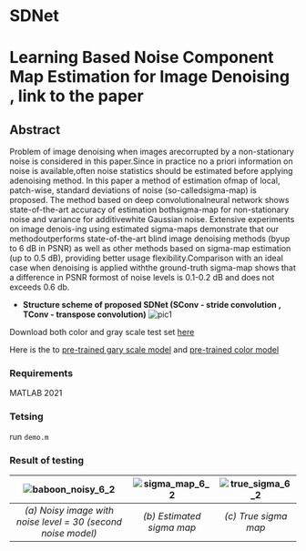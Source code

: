 # SDNet

# Learning Based Noise Component Map Estimation for Image Denoising , link to the paper

 ##  Abstract 
 Problem  of  image  denoising  when  images  arecorrupted  by  a  non-stationary  noise  is  considered  in  this  paper.Since  in  practice  no  a  priori  information  on  noise  is  available,often   noise   statistics   should   be   estimated   before   applying   adenoising   method.   In   this   paper   a   method   of   estimation   ofmap  of  local,  patch-wise,  standard  deviations  of  noise  (so-calledsigma-map) is proposed. The method based on deep convolutionalneural network shows state-of-the-art accuracy of estimation bothsigma-map  for  non-stationary  noise  and  variance  for  additivewhite  Gaussian  noise.  Extensive  experiments  on  image  denois-ing  using  estimated  sigma-maps  demonstrate  that  our  methodoutperforms  state-of-the-art  blind  image  denoising  methods  (byup to 6 dB in PSNR) as well as other methods based on sigma-map estimation (up to 0.5 dB), providing better usage flexibility.Comparison  with  an  ideal  case  when  denoising  is  applied  withthe ground-truth sigma-map shows that a difference in PSNR formost  of  noise  levels  is  0.1-0.2  dB  and  does  not  exceeds  0.6  db.
 
 + **Structure scheme of proposed SDNet (SConv - stride convolution , TConv - transpose convolution)**
![pic1](https://user-images.githubusercontent.com/31028574/132021861-0cbd4ba0-31d4-46c9-9ede-79c67e496010.PNG)
                                 
Download both color and gray scale test set [here](https://drive.google.com/file/d/1n1fjtjQd7tvuDO7M4hSaaf6d7W2xpHSR/view?usp=sharing)

Here is the to [pre-trained gary scale model](https://drive.google.com/file/d/1BUkK6Ul1supB_mcjfxeUVxWtZ6VBdjLk/view?usp=sharing) and [pre-trained color model](https://drive.google.com/file/d/1na7CvWsk5CrmSHWbG3HQTJEcRplaOFgQ/view?usp=sharing)

### Requirements ###
MATLAB 2021

### Tetsing ###
run ``` demo.m ```

### Result of testing ###

|![baboon_noisy_6_2](https://user-images.githubusercontent.com/31028574/132094411-fdd4e76a-9b11-4821-b7a8-f340b4ecc266.png) | ![sigma_map_6_2](https://user-images.githubusercontent.com/31028574/132094440-2c123b46-c18c-4c3f-8b8d-71d1bcbd3972.png) |![true_sigma_6_2](https://user-images.githubusercontent.com/31028574/132094966-a9f01d95-790e-42fd-9df3-37eb9eab8f2a.png)|
|:---:|:---:|:---:|
|<i>(a) Noisy image with noise level = 30 (second noise model) </i>|<i>(b) Estimated sigma map </i>|<i>(c) True sigma map </i>|





